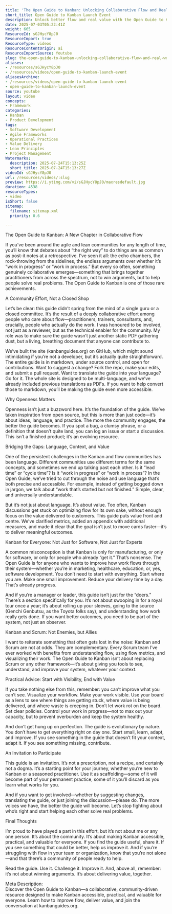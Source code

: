 ```yaml
---
title: 'The Open Guide to Kanban: Unlocking Collaborative Flow and Real-World Value for Every Team'
short_title: Open Guide to Kanban Launch Event
description: Unlock better flow and real value with the Open Guide to Kanban—a practical, community-driven resource for teams in any industry. Join the movement!
date: 2025-07-03T05:22:41Z
weight: 665
ResourceId: sGJHycY8pJ0
ResourceImport: true
ResourceType: videos
ResourceContentOrigin: ai
ResourceImportSource: Youtube
slug: the-open-guide-to-kanban-unlocking-collaborative-flow-and-real-world-value-for-every-team
aliases:
- /resources/sGJHycY8pJ0
- /resources/videos/open-guide-to-kanban-launch-event
aliasesArchive:
- /resources/videos/open-guide-to-kanban-launch-event
- open-guide-to-kanban-launch-event
source: youtube
layout: video
concepts:
- Framework
categories:
- Kanban
- Product Development
tags:
- Software Development
- Agile Frameworks
- Operational Practices
- Value Delivery
- Lean Principles
- Project Management
Watermarks:
  description: 2025-07-24T15:13:25Z
  short_title: 2025-07-24T15:13:27Z
videoId: sGJHycY8pJ0
url: /resources/videos/:slug
preview: https://i.ytimg.com/vi/sGJHycY8pJ0/maxresdefault.jpg
duration: 4538
resourceTypes:
- video
isShort: false
sitemap:
  filename: sitemap.xml
  priority: 0.6

---
```

The Open Guide to Kanban: A New Chapter in Collaborative Flow

If you’ve been around the agile and lean communities for any length of time, you’ll know that debates about “the right way” to do things are as common as post-it notes at a retrospective. I’ve seen it all: the echo chambers, the rock-throwing from the sidelines, the endless arguments over whether it’s “work in progress” or “work in process.” But every so often, something genuinely collaborative emerges—something that brings together practitioners from across the spectrum, not to win arguments, but to help people solve real problems. The Open Guide to Kanban is one of those rare achievements.

A Community Effort, Not a Closed Shop

Let’s be clear: this guide didn’t spring from the mind of a single guru or a closed committee. It’s the result of a deeply collaborative effort among people who care about flow—practitioners, trainers, consultants, and, crucially, people who actually do the work. I was honoured to be involved, not just as a reviewer, but as the technical enabler for the community. My role was to make sure the guide wasn’t just another static PDF gathering dust, but a living, breathing document that anyone can contribute to.

We’ve built the site (kanbanguides.org) on GitHub, which might sound intimidating if you’re not a developer, but it’s actually quite straightforward. The entire guide is in markdown, under source control, and open for contributions. Want to suggest a change? Fork the repo, make your edits, and submit a pull request. Want to translate the guide into your language? Go for it. The whole site is designed to be multi-language, and we’ve already included previous translations as PDFs. If you want to help convert those to markdown, you’ll be making the guide even more accessible.

Why Openness Matters

Openness isn’t just a buzzword here. It’s the foundation of the guide. We’ve taken inspiration from open source, but this is more than just code—it’s about ideas, language, and practice. The more the community engages, the better the guide becomes. If you spot a bug, a clumsy phrase, or a definition that doesn’t quite land, you can log an issue or start a discussion. This isn’t a finished product; it’s an evolving resource.

Bridging the Gaps: Language, Context, and Value

One of the persistent challenges in the Kanban and flow communities has been language. Different communities use different terms for the same concepts, and sometimes we end up talking past each other. Is it “lead time” or “cycle time”? Is it “work in progress” or “work in process”? In the Open Guide, we’ve tried to cut through the noise and use language that’s both precise and accessible. For example, instead of getting bogged down in jargon, we talk about “work that’s started but not finished.” Simple, clear, and universally understandable.

But it’s not just about language. It’s about value. Too often, Kanban discussions get stuck on optimizing flow for its own sake, without enough focus on the value delivered to customers. This guide puts value front and centre. We’ve clarified metrics, added an appendix with additional measures, and made it clear that the goal isn’t just to move cards faster—it’s to deliver meaningful outcomes.

Kanban for Everyone: Not Just for Software, Not Just for Experts

A common misconception is that Kanban is only for manufacturing, or only for software, or only for people who already “get it.” That’s nonsense. The Open Guide is for anyone who wants to improve how work flows through their system—whether you’re in marketing, healthcare, education, or, yes, software development. You don’t need to start with everything. Start where you are. Make one small improvement. Reduce your delivery time by a day. That’s already progress.

And if you’re a manager or leader, this guide isn’t just for the “doers.” There’s a section specifically for you. It’s not about swooping in for a royal tour once a year; it’s about rolling up your sleeves, going to the source (Genchi Genbutsu, as the Toyota folks say), and understanding how work really gets done. If you want better outcomes, you need to be part of the system, not just an observer.

Kanban and Scrum: Not Enemies, but Allies

I want to reiterate something that often gets lost in the noise: Kanban and Scrum are not at odds. They are complementary. Every Scrum team I’ve ever worked with benefits from understanding flow, using flow metrics, and visualizing their work. The Open Guide to Kanban isn’t about replacing Scrum or any other framework—it’s about giving you tools to see, understand, and improve your system, whatever your context.

Practical Advice: Start with Visibility, End with Value

If you take nothing else from this, remember: you can’t improve what you can’t see. Visualize your workflow. Make your work visible. Use your board as a lens to see where things are getting stuck, where value is being delivered, and where waste is creeping in. Don’t let work rot on the board. Set clear policies. Control your work in progress—not to max out your capacity, but to prevent overburden and keep the system healthy.

And don’t get hung up on perfection. The guide is evolutionary by nature. You don’t have to get everything right on day one. Start small, learn, adapt, and improve. If you see something in the guide that doesn’t fit your context, adapt it. If you see something missing, contribute.

An Invitation to Participate

This guide is an invitation. It’s not a prescription, not a recipe, and certainly not a dogma. It’s a starting point for your journey, whether you’re new to Kanban or a seasoned practitioner. Use it as scaffolding—some of it will become part of your permanent practice, some of it you’ll discard as you learn what works for you.

And if you want to get involved—whether by suggesting changes, translating the guide, or just joining the discussion—please do. The more voices we have, the better the guide will become. Let’s stop fighting about who’s right and start helping each other solve real problems.

Final Thoughts

I’m proud to have played a part in this effort, but it’s not about me or any one person. It’s about the community. It’s about making Kanban accessible, practical, and valuable for everyone. If you find the guide useful, share it. If you see something that could be better, help us improve it. And if you’re struggling with flow in your team or organization, know that you’re not alone—and that there’s a community of people ready to help.

Read the guide. Use it. Challenge it. Improve it. And, above all, remember: it’s not about winning arguments. It’s about delivering value, together.

Meta Description:  
Discover the Open Guide to Kanban—a collaborative, community-driven resource designed to make Kanban accessible, practical, and valuable for everyone. Learn how to improve flow, deliver value, and join the conversation at kanbanguides.org.
